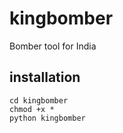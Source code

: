 # kingbomber
Bomber tool for India
## installation
``` git clone https://github.com/cyberkallan/kingbomber
cd kingbomber
chmod +x *
python kingbomber
```
